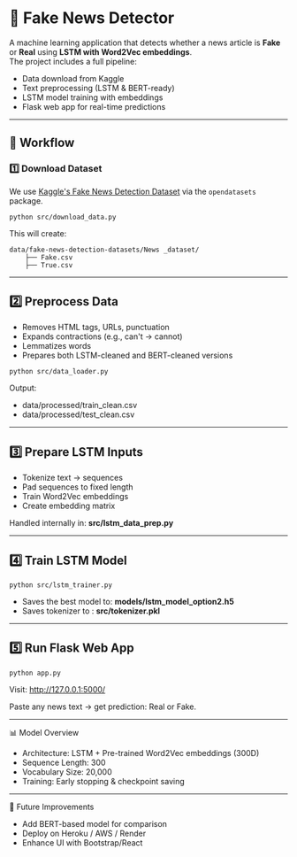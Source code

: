 # 📰 Fake News Detector  

A machine learning application that detects whether a news article is **Fake** or **Real** using **LSTM with Word2Vec embeddings**.  
The project includes a full pipeline:  
- Data download from Kaggle  
- Text preprocessing (LSTM & BERT-ready)  
- LSTM model training with embeddings  
- Flask web app for real-time predictions
  
---

## 🔄 Workflow  

### 1️⃣ **Download Dataset**  
We use [Kaggle's Fake News Detection Dataset](https://www.kaggle.com/datasets/emineyetm/fake-news-detection-datasets) via the `opendatasets` package.

```
python src/download_data.py
```

This will create:
```
data/fake-news-detection-datasets/News _dataset/
    ├── Fake.csv
    ├── True.csv
``` 
---

## 2️⃣ Preprocess Data

- Removes HTML tags, URLs, punctuation
- Expands contractions (e.g., can't → cannot)
- Lemmatizes words
- Prepares both LSTM-cleaned and BERT-cleaned versions

```
python src/data_loader.py
```
Output:
- data/processed/train_clean.csv
- data/processed/test_clean.csv

---

## 3️⃣ Prepare LSTM Inputs

- Tokenize text → sequences
- Pad sequences to fixed length
- Train Word2Vec embeddings
- Create embedding matrix

Handled internally in:
**src/lstm_data_prep.py**

---

## 4️⃣ Train LSTM Model
```
python src/lstm_trainer.py
```
- Saves the best model to: **models/lstm_model_option2.h5**
- Saves tokenizer to : **src/tokenizer.pkl**

---

## 5️⃣ Run Flask Web App
```
python app.py
```
Visit: http://127.0.0.1:5000/

Paste any news text → get prediction: Real or Fake.

---

📊 Model Overview

- Architecture: LSTM + Pre-trained Word2Vec embeddings (300D)
- Sequence Length: 300
- Vocabulary Size: 20,000
- Training: Early stopping & checkpoint saving

---
📌 Future Improvements

- Add BERT-based model for comparison
- Deploy on Heroku / AWS / Render
- Enhance UI with Bootstrap/React
